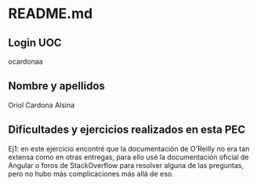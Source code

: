 # README.md
## Login UOC
ocardonaa

## Nombre y apellidos
Oriol Cardona Alsina

## Dificultades y ejercicios realizados en esta PEC

Ej1: en este ejercicio encontré que la documentación de O'Reilly no era tan extensa como en otras entregas, para ello usé la documentación oficial de Angular o foros de StackOverflow para resolver alguna de las preguntas, pero no hubo más complicaciones más allá de eso.